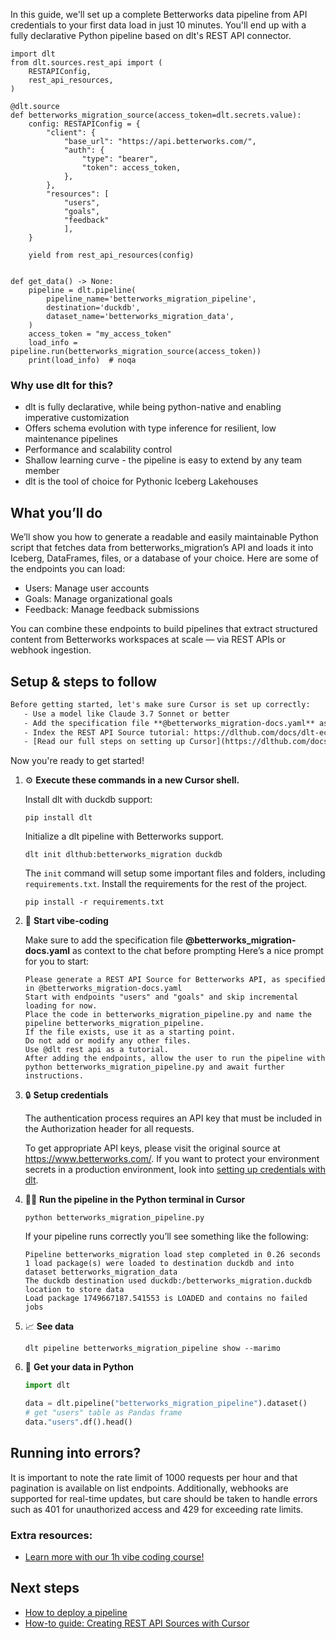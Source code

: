 In this guide, we'll set up a complete Betterworks data pipeline from API credentials to your first data load in just 10 minutes. You'll end up with a fully declarative Python pipeline based on dlt's REST API connector.

```python-outcome
import dlt
from dlt.sources.rest_api import (
    RESTAPIConfig,
    rest_api_resources,
)

@dlt.source
def betterworks_migration_source(access_token=dlt.secrets.value):
    config: RESTAPIConfig = {
        "client": {
            "base_url": "https://api.betterworks.com/",
            "auth": {
                "type": "bearer",
                "token": access_token,
            },
        },
        "resources": [
            "users",
            "goals",
            "feedback"
            ],
    }

    yield from rest_api_resources(config)


def get_data() -> None:
    pipeline = dlt.pipeline(
        pipeline_name='betterworks_migration_pipeline',
        destination='duckdb',
        dataset_name='betterworks_migration_data', 
    )
    access_token = "my_access_token"
    load_info = pipeline.run(betterworks_migration_source(access_token))
    print(load_info)  # noqa
```

### Why use dlt for this?

- dlt is fully declarative, while being python-native and enabling imperative customization
- Offers schema evolution with type inference for resilient, low maintenance pipelines
- Performance and scalability control
- Shallow learning curve - the pipeline is easy to extend by any team member
- dlt is the tool of choice for Pythonic Iceberg Lakehouses

## What you’ll do

We’ll show you how to generate a readable and easily maintainable Python script that fetches data from betterworks_migration’s API and loads it into Iceberg, DataFrames, files, or a database of your choice. Here are some of the endpoints you can load:

- Users: Manage user accounts
- Goals: Manage organizational goals
- Feedback: Manage feedback submissions

You can combine these endpoints to build pipelines that extract structured content from Betterworks workspaces at scale — via REST APIs or webhook ingestion.

## Setup & steps to follow

```default
Before getting started, let's make sure Cursor is set up correctly:
   - Use a model like Claude 3.7 Sonnet or better
   - Add the specification file **@betterworks_migration-docs.yaml** as context
   - Index the REST API Source tutorial: https://dlthub.com/docs/dlt-ecosystem/verified-sources/rest_api/ and add it to context as **@dlt rest api**
   - [Read our full steps on setting up Cursor](https://dlthub.com/docs/dlt-ecosystem/llm-tooling/cursor-restapi#23-configuring-cursor-with-documentation)
```

Now you're ready to get started! 

1. ⚙️ **Execute these commands in a new Cursor shell.**
    
    Install dlt with duckdb support:
    ```shell
    pip install dlt
    ```

    Initialize a dlt pipeline with Betterworks support.
    ```shell
    dlt init dlthub:betterworks_migration duckdb
    ```

    The `init` command will setup some important files and folders, including `requirements.txt`. Install the requirements for the rest of the project.
    ```shell
    pip install -r requirements.txt
    ```
    
2. 🤠 **Start vibe-coding**
    
    Make sure to add the specification file **@betterworks_migration-docs.yaml** as context to the chat before prompting
    Here’s a nice prompt for you to start: 
    
    ```prompt
    Please generate a REST API Source for Betterworks API, as specified in @betterworks_migration-docs.yaml 
    Start with endpoints "users" and "goals" and skip incremental loading for now. 
    Place the code in betterworks_migration_pipeline.py and name the pipeline betterworks_migration_pipeline. 
    If the file exists, use it as a starting point. 
    Do not add or modify any other files. 
    Use @dlt rest api as a tutorial. 
    After adding the endpoints, allow the user to run the pipeline with python betterworks_migration_pipeline.py and await further instructions.
    ```

    
3. 🔒 **Setup credentials** 
    
    The authentication process requires an API key that must be included in the Authorization header for all requests.
    
    To get appropriate API keys, please visit the original source at https://www.betterworks.com/.
    If you want to protect your environment secrets in a production environment, look into [setting up credentials with dlt](https://dlthub.com/docs/walkthroughs/add_credentials).
    
4. 🏃‍♀️ **Run the pipeline in the Python terminal in Cursor**
    
    ```shell
    python betterworks_migration_pipeline.py
    ```
    
    If your pipeline runs correctly you’ll see something like the following:
    
    ```shell
    Pipeline betterworks_migration load step completed in 0.26 seconds
    1 load package(s) were loaded to destination duckdb and into dataset betterworks_migration_data
    The duckdb destination used duckdb:/betterworks_migration.duckdb location to store data
    Load package 1749667187.541553 is LOADED and contains no failed jobs
    ```
    
5. 📈 **See data**
    
    ```shell
    dlt pipeline betterworks_migration_pipeline show --marimo
    ```
    
6. 🐍 **Get your data in Python**
    
    ```python
    import dlt

   data = dlt.pipeline("betterworks_migration_pipeline").dataset()
   # get "users" table as Pandas frame
   data."users".df().head()
    ```

## Running into errors?

It is important to note the rate limit of 1000 requests per hour and that pagination is available on list endpoints. Additionally, webhooks are supported for real-time updates, but care should be taken to handle errors such as 401 for unauthorized access and 429 for exceeding rate limits.

### Extra resources:

- [Learn more with our 1h vibe coding course!](https://www.youtube.com/watch?v=GGid70rnJuM)

## Next steps

- [How to deploy a pipeline](https://dlthub.com/docs/walkthroughs/deploy-a-pipeline)
- [How-to guide: Creating REST API Sources with Cursor](https://dlthub.com/docs/dlt-ecosystem/llm-tooling/cursor-restapi)